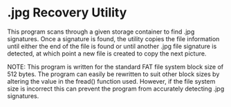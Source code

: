 # .jpg Recovery Utility

This program scans through a given storage container to find .jpg signatures. Once a signature is found, the utility copies the file information until either the end of the file is found or until another .jpg file signature is detected, at which point a new file is created to copy the next picture.

NOTE: This program is written for the standard FAT file system block size of 512 bytes. The program can easily be rewritten to suit other block sizes by altering the value in the fread() function used. However, if the file system size is incorrect this can prevent the program from accurately detecting .jpg signatures.
